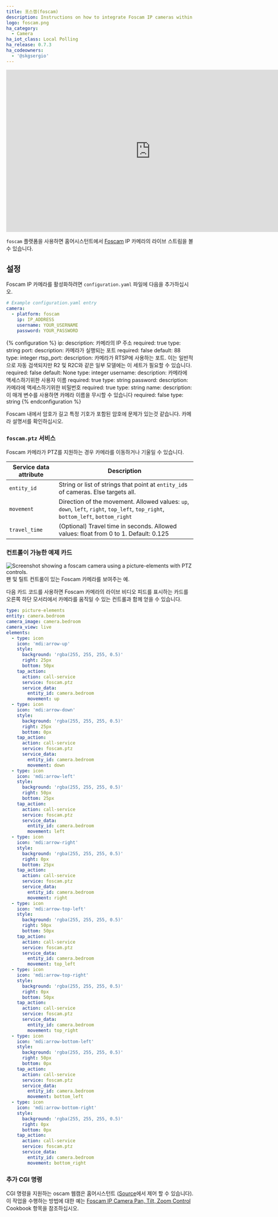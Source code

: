 ```yaml
---
title: 포스캠(foscam)
description: Instructions on how to integrate Foscam IP cameras within Home Assistant.
logo: foscam.png
ha_category:
  - Camera
ha_iot_class: Local Polling
ha_release: 0.7.3
ha_codeowners:
  - '@skgsergio'
---
```


<div class='videoWrapper'>
<iframe width="776" height="437" src="https://www.youtube.com/embed/ifkI8RT5R_c" frameborder="0" allow="accelerometer; autoplay; encrypted-media; gyroscope; picture-in-picture" allowfullscreen></iframe>
</div>

`foscam` 플랫폼을 사용하면 홈어시스턴트에서 [Foscam](https://www.foscam.com) IP 카메라의 라이브 스트림을 볼 수 있습니다.

## 설정

Foscam IP 카메라를 활성화하려면 `configuration.yaml` 파일에 다음을 추가하십시오.

```yaml
# Example configuration.yaml entry
camera:
  - platform: foscam
    ip: IP_ADDRESS
    username: YOUR_USERNAME
    password: YOUR_PASSWORD
```

{% configuration %}
ip:
  description: 카메라의 IP 주소
  required: true
  type: string
port:
  description: 카메라가 실행되는 포트
  required: false
  default: 88
  type: integer
rtsp_port:
  description: 카메라가 RTSP에 사용하는 포트. 이는 일반적으로 자동 검색되지만 R2 및 R2C와 같은 일부 모델에는 이 세트가 필요할 수 있습니다.
  required: false
  default: None
  type: integer
username:
  description: 카메라에 액세스하기위한 사용자 이름
  required: true
  type: string
password:
  description: 카메라에 액세스하기위한 비밀번호
  required: true
  type: string
name:
  description: 이 매개 변수를 사용하면 카메라 이름을 무시할 수 있습니다
  required: false
  type: string
{% endconfiguration %}

<div class='note'>
Foscam 내에서 암호가 길고 특정 기호가 포함된 암호에 문제가 있는것 같습니다. 카메라 설명서를 확인하십시오.
</div>

### `foscam.ptz` 서비스

Foscam 카메라가 PTZ를 지원하는 경우 카메라를 이동하거나 기울일 수 있습니다.

| Service data attribute | Description |
| -----------------------| ----------- |
| `entity_id` | String or list of strings that point at `entity_id`s of cameras. Else targets all. |
| `movement` | 	Direction of the movement. Allowed values: `up`, `down`, `left`, `right`, `top_left`, `top_right`, `bottom_left`, `bottom_right` |
| `travel_time` | (Optional) Travel time in seconds. Allowed values: float from 0 to 1. Default: 0.125 |

### 컨트롤이 가능한 예제 카드

<p class='img'>
  <img src='/images/integrations/foscam/example-card.png' alt='Screenshot showing a foscam camera using a picture-elements with PTZ controls.'>
  팬 및 틸트 컨트롤이 있는 Foscam 카메라를 보여주는 예.
</p>


다음 카드 코드를 사용하면 Foscam 카메라의 라이브 비디오 피드를 표시하는 카드를 오른쪽 하단 모서리에서 카메라를 움직일 수 있는 컨트롤과 함께 얻을 수 있습니다.

```yaml
type: picture-elements
entity: camera.bedroom
camera_image: camera.bedroom
camera_view: live
elements:
  - type: icon
    icon: 'mdi:arrow-up'
    style:
      background: 'rgba(255, 255, 255, 0.5)'
      right: 25px
      bottom: 50px
    tap_action:
      action: call-service
      service: foscam.ptz
      service_data:
        entity_id: camera.bedroom
        movement: up
  - type: icon
    icon: 'mdi:arrow-down'
    style:
      background: 'rgba(255, 255, 255, 0.5)'
      right: 25px
      bottom: 0px
    tap_action:
      action: call-service
      service: foscam.ptz
      service_data:
        entity_id: camera.bedroom
        movement: down
  - type: icon
    icon: 'mdi:arrow-left'
    style:
      background: 'rgba(255, 255, 255, 0.5)'
      right: 50px
      bottom: 25px
    tap_action:
      action: call-service
      service: foscam.ptz
      service_data:
        entity_id: camera.bedroom
        movement: left
  - type: icon
    icon: 'mdi:arrow-right'
    style:
      background: 'rgba(255, 255, 255, 0.5)'
      right: 0px
      bottom: 25px
    tap_action:
      action: call-service
      service: foscam.ptz
      service_data:
        entity_id: camera.bedroom
        movement: right
  - type: icon
    icon: 'mdi:arrow-top-left'
    style:
      background: 'rgba(255, 255, 255, 0.5)'
      right: 50px
      bottom: 50px
    tap_action:
      action: call-service
      service: foscam.ptz
      service_data:
        entity_id: camera.bedroom
        movement: top_left
  - type: icon
    icon: 'mdi:arrow-top-right'
    style:
      background: 'rgba(255, 255, 255, 0.5)'
      right: 0px
      bottom: 50px
    tap_action:
      action: call-service
      service: foscam.ptz
      service_data:
        entity_id: camera.bedroom
        movement: top_right
  - type: icon
    icon: 'mdi:arrow-bottom-left'
    style:
      background: 'rgba(255, 255, 255, 0.5)'
      right: 50px
      bottom: 0px
    tap_action:
      action: call-service
      service: foscam.ptz
      service_data:
        entity_id: camera.bedroom
        movement: bottom_left
  - type: icon
    icon: 'mdi:arrow-bottom-right'
    style:
      background: 'rgba(255, 255, 255, 0.5)'
      right: 0px
      bottom: 0px
    tap_action:
      action: call-service
      service: foscam.ptz
      service_data:
        entity_id: camera.bedroom
        movement: bottom_right
```

### 추가 CGI 명령

CGI 명령을 지원하는 oscam 웹캠은 홈어시스턴트 ([Source](http://www.ipcamcontrol.net/files/Foscam%20IPCamera%20CGI%20User%20Guide-V1.0.4.pdf)에서 제어 할 수 있습니다). 이 작업을 수행하는 방법에 대한 예는 [Foscam IP Camera Pan, Tilt, Zoom Control](/cookbook/foscam_away_mode_PTZ/) Cookbook 항목을 참조하십시오.